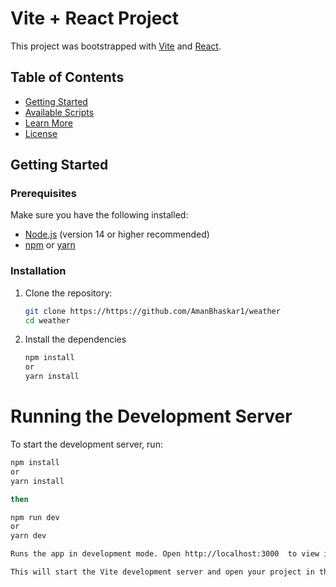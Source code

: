 # Vite + React Project

This project was bootstrapped with [Vite](https://vitejs.dev/) and [React](https://reactjs.org/).

## Table of Contents

- [Getting Started](#getting-started)
- [Available Scripts](#available-scripts)
- [Learn More](#learn-more)
- [License](#license)

## Getting Started

### Prerequisites

Make sure you have the following installed:

- [Node.js](https://nodejs.org/) (version 14 or higher recommended)
- [npm](https://www.npmjs.com/) or [yarn](https://yarnpkg.com/)

### Installation

1. Clone the repository:

   ```sh
   git clone https://https://github.com/AmanBhaskar1/weather
   cd weather
   
2. Install the dependencies
   ```sh
   npm install
   or
   yarn install

# Running the Development Server

To start the development server, run:

   ```sh
   npm install
   or
   yarn install

then

 npm run dev
or
yarn dev

Runs the app in development mode. Open http://localhost:3000  to view it in the browser.

This will start the Vite development server and open your project in the default web browser. The server will automatically reload when you make changes to the code.
